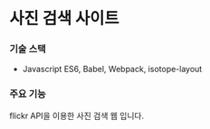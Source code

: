 # 사진 검색 사이트

### 기술 스택
- Javascript ES6, Babel, Webpack, isotope-layout

### 주요 기능
flickr API을 이용한 사진 검색 웹 입니다.
